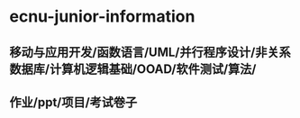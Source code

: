# ecnu-junior-information
## 移动与应用开发/函数语言/UML/并行程序设计/非关系数据库/计算机逻辑基础/OOAD/软件测试/算法/
## 作业/ppt/项目/考试卷子
